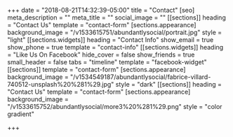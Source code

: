 +++
date = "2018-08-21T14:32:39-05:00"
title = "Contact"
[seo]
meta_description = ""
meta_title = ""
social_image = ""
[[sections]]
heading = "Contact Us"
template = "contact-form"
[sections.appearance]
background_image = "/v1533615751/abundantlysocial/portrait.jpg"
style = "light"
[[sections.widgets]]
heading = "Contact Info"
show_email = true
show_phone = true
template = "contact-info"
[[sections.widgets]]
heading = "Like Us On Facebook"
hide_cover = false
show_friends = true
small_header = false
tabs = "timeline"
template = "facebook-widget"
[[sections]]
template = "contact-form"
[sections.appearance]
background_image = "/v1534549187/abundantlysocial/fabrice-villard-740512-unsplash%20%281%29.jpg"
style = "dark"
[[sections]]
heading = "Contact Us"
template = "contact-form"
[sections.appearance]
background_image = "/v1533615752/abundantlysocial/more3%20%281%29.png"
style = "color gradient"

+++
